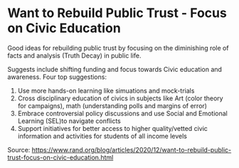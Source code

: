 Want to Rebuild Public Trust - Focus on Civic Education
===============================================================================

Good ideas for rebuilding public trust by focusing on the diminishing role of facts and analysis (Truth Decay) in public life.

Suggests include shifting funding and focus towards Civic education and awareness. Four top suggestions:

1. Use more hands-on learning like simuations and mock-trials
2. Cross disciplinary education of civics in subjects like Art (color theory for campaigns), math (understanding polls and margins of error)
3. Embrace controversial policy discussions and use Social and Emotional Learning (SEL)to navigate conflicts
4. Support initiatives for better access to higher quality/vetted civic information and activities for students of all income levels

Source:
https://www.rand.org/blog/articles/2020/12/want-to-rebuild-public-trust-focus-on-civic-education.html